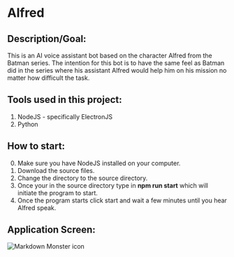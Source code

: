 # Alfred
## Description/Goal:
This is an AI voice assistant bot based on the character Alfred from the Batman series. The intention for this bot is to have the same feel as Batman did in the series where his assistant Alfred would help him on his mission no matter how difficult the task.
## Tools used in this project:
1. NodeJS - specifically ElectronJS
2. Python 
## How to start:
0. Make sure you have NodeJS installed on your computer.
1. Download the source files.
2. Change the directory to the source directory.
3. Once your in the source directory type in **npm run start** which will initiate the program to start.
4. Once the program starts click start and wait a few minutes until you hear Alfred speak.
## Application Screen: 
<img src="/images/alfred-app.jpg"
     alt="Markdown Monster icon"
     style="float: left; margin-right: 10px;" />
